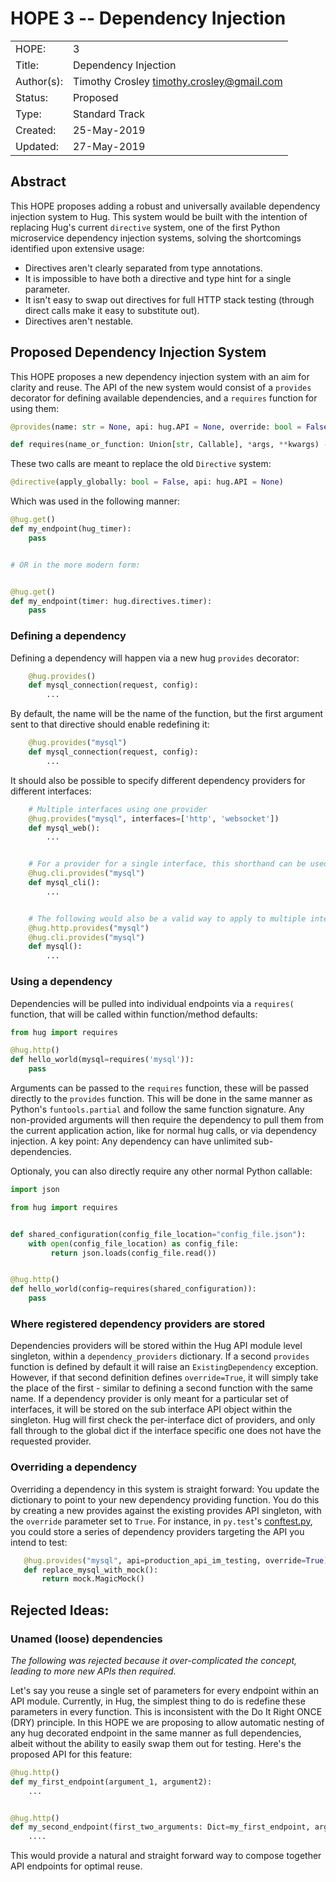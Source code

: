 # HOPE 3 -- Dependency Injection

|             |                                             |
| ------------| ------------------------------------------- |
| HOPE:       | 3                                           |
| Title:      | Dependency Injection                        |
| Author(s):  | Timothy Crosley <timothy.crosley@gmail.com> |
| Status:     | Proposed                                    |
| Type:       | Standard Track                              |
| Created:    | 25-May-2019                                 |
| Updated:    | 27-May-2019                                 |

## Abstract

This HOPE proposes adding a robust and universally available dependency injection system to Hug.
This system would be built with the intention of replacing Hug's current `directive` system, one of the first Python microservice dependency injection systems, solving the shortcomings identified upon extensive usage:

- Directives aren't clearly separated from type annotations.
- It is impossible to have both a directive and type hint for a single parameter.
- It isn't easy to swap out directives for full HTTP stack testing (through direct calls make it easy to substitute out).
- Directives aren't nestable.

## Proposed Dependency Injection System

This HOPE proposes a new dependency injection system with an aim for clarity and reuse.
The API of the new system would consist of a `provides` decorator for defining available dependencies, and a `requires` function for using them:

```python
@provides(name: str = None, api: hug.API = None, override: bool = False)

def requires(name_or_function: Union[str, Callable], *args, **kwargs) -> Any
```

These two calls are meant to replace the old `Directive` system:

```python
@directive(apply_globally: bool = False, api: hug.API = None)
```

Which was used in the following manner:

```python
@hug.get()
def my_endpoint(hug_timer):
    pass


# OR in the more modern form:


@hug.get()
def my_endpoint(timer: hug.directives.timer):
    pass
```


### Defining a dependency

Defining a dependency will happen via a new hug `provides` decorator:

```python
    @hug.provides()
    def mysql_connection(request, config):
        ...
```

By default, the name will be the name of the function, but the first argument sent to that directive should enable redefining it:

```python
    @hug.provides("mysql")
    def mysql_connection(request, config):
        ...
```

It should also be possible to specify different dependency providers for different interfaces:

```python
    # Multiple interfaces using one provider
    @hug.provides("mysql", interfaces=['http', 'websocket'])
    def mysql_web():
        ...


    # For a provider for a single interface, this shorthand can be used
    @hug.cli.provides("mysql")
    def mysql_cli():
        ...


    # The following would also be a valid way to apply to multiple interfaces
    @hug.http.provides("mysql")
    @hug.cli.provides("mysql")
    def mysql():
        ...
```

### Using a dependency

Dependencies will be pulled into individual endpoints via a `requires(` function, that will be called within function/method defaults:

```python
from hug import requires

@hug.http()
def hello_world(mysql=requires('mysql')):
    pass
```

Arguments can be passed to the `requires` function, these will be passed directly to the `provides` function.
This will be done in the same manner as Python's `funtools.partial` and follow the same function signature.
Any non-provided arguments will then require the dependency to pull them from the current application action,
like for normal hug calls, or via dependency injection. A key point: Any dependency can have unlimited sub-dependencies.

Optionaly, you can also directly require any other normal Python callable:

```python
import json

from hug import requires


def shared_configuration(config_file_location="config_file.json"):
    with open(config_file_location) as config_file:
         return json.loads(config_file.read())


@hug.http()
def hello_world(config=requires(shared_configuration)):
    pass
```

### Where registered dependency providers are stored

Dependencies providers will be stored within the Hug API module level singleton, within a `dependency_providers` dictionary.
If a second `provides` function is defined by default it will raise an `ExistingDependency` exception. However, if that second definition defines `override=True`, it will simply take the place of the first - similar to defining a second function with the same name. If a dependency provider is only meant for a particular set of interfaces, it will be stored on the sub interface API object within the singleton. Hug will first check the per-interface dict of providers, and only fall through to the global dict if the interface specific one does not have the requested provider.

### Overriding a dependency

Overriding a dependency in this system is straight forward: You update the dictionary to point to your new dependency providing function. You do this by creating a new provides against the existing provides API singleton, with the `override` parameter set to `True`.
For instance, in `py.test`'s [conftest.py](https://docs.pytest.org/en/2.7.3/plugins.html?highlight=re#conftest-py-local-per-directory-plugins), you could store a series of dependency providers targeting the API you intend to test:

```python
   @hug.provides("mysql", api=production_api_im_testing, override=True)
   def replace_mysql_with_mock():
       return mock.MagicMock()
```

## Rejected Ideas:

### Unamed (loose) dependencies

*The following was rejected because it over-complicated the concept, leading to more new APIs then required.*

Let's say you reuse a single set of parameters for every endpoint within an API module. Currently, in Hug, the simplest thing to do is redefine these parameters in every function.
This is inconsistent with the Do It Right ONCE (DRY) principle. In this HOPE we are proposing to allow automatic nesting of any hug decorated endpoint in the same manner as full dependencies,
albeit without the ability to easily swap them out for testing. Here's the proposed API for this feature:

```python
@hug.http()
def my_first_endpoint(argument_1, argument2):
    ...


@hug.http()
def my_second_endpoint(first_two_arguments: Dict=my_first_endpoint, arguement_3):
    ....
```

This would provide a natural and straight forward way to compose together API endpoints for optimal reuse.
